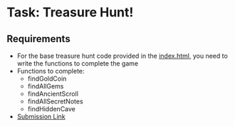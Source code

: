 # Task: Treasure Hunt!

## Requirements
  - For the base treasure hunt code provided in the [index.html](https://github.com/Nikhilnair48/FSD-C-WE-E-B22/tree/main/lecture-17/homework/index.html), you need to write the functions to complete the game
  - Functions to complete:
      - findGoldCoin
      - findAllGems
      - findAncientScroll
      - findAllSecretNotes
      - findHiddenCave
  - [Submission Link](https://forms.gle/Tk9edXQ9Wz353mQx9)
